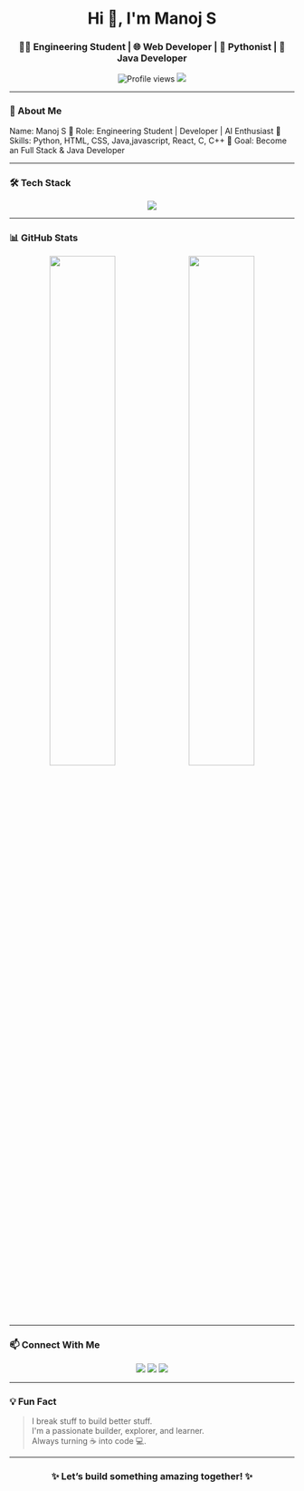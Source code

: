 
<h1 align="center">Hi 👋, I'm Manoj S</h1>
<h3 align="center">👨‍💻 Engineering Student | 🌐 Web Developer | 🐍 Pythonist | 🤖 Java Developer </h3>

<p align="center">
  <img src="https://komarev.com/ghpvc/?username=manoj-sys-core&label=Profile%20views&color=0e75b6&style=flat" alt="Profile views" />
  <img src="https://img.shields.io/github/followers/manoj-sys-core?label=Followers&style=social" />
</p>

---

### 🧠 About Me
Name: Manoj S 🔧 Role: Engineering Student | Developer | AI Enthusiast 🧰 Skills: Python, HTML, CSS, Java,javascript, React, C, C++ 🎯 Goal: Become an Full Stack & Java Developer

---

### 🛠️ Tech Stack

<p align="center">
  <img src="https://skillicons.dev/icons?i=python,java,c,cpp,html,css,js,react,git,github,vscode" />
</p>

---

### 📊 GitHub Stats

<p align="center">
  <img src="https://github-readme-stats.vercel.app/api?username=manoj-sys-core&show_icons=true&theme=tokyonight&rank_icon=github" width="48%" />
  <img src="https://github-readme-stats.vercel.app/api/top-langs/?username=manoj-sys-core&layout=compact&theme=tokyonight" width="48%" />
</p>

---
### 📫 Connect With Me

<p align="center">
  <a href="mailto:mnaojcs6317@gmail.com"><img src="https://img.shields.io/badge/Email-D14836?style=for-the-badge&logo=gmail&logoColor=white" /></a>
  <a href="https://www.linkedin.com/in/manoj-s-corex7"><img src="https://img.shields.io/badge/LinkedIn-0A66C2?style=for-the-badge&logo=linkedin&logoColor=white" /></a>
  <a href="https://www.instagram.com/white._.hatx7"><img src="https://img.shields.io/badge/Instagram-E1306C?style=for-the-badge&logo=instagram&logoColor=white" /></a>
</p>

---

### 💡 Fun Fact

> I break stuff to build better stuff.  
> I'm a passionate builder, explorer, and learner.  
> Always turning ☕ into code 💻.

---

<h3 align="center">✨ Let’s build something amazing together! ✨</h3>

